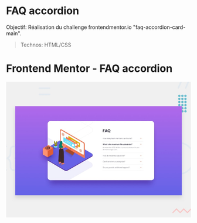 # FAQ accordion

Objectif: Réalisation du challenge frontendmentor.io "faq-accordion-card-main".

> Technos: HTML/CSS

# Frontend Mentor - FAQ accordion

![Design preview for the coding challenge](./src/design/desktop-preview.jpg)

